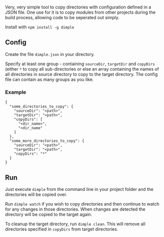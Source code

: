 Very, very simple tool to copy directories with configuration defined in a JSON file. One use for it is to copy modules from other projects during the build process, allowing code to be seperated out simply. 

Install with `npm install -g dimple`

## Config
Create the file `dimple.json` in your directory.

Specify at least one group - containing `sourceDir`, `targetDir` and `copyDirs` (either `*` to copy all sub-directories or else an array containing the names of all directories in source directory to copy to the target directory. The config file can contain as many groups as you like.

### Example
```
{
  "some_directories_to_copy": {
    "sourceDir": "<path>",
    "targetDir": "<path>",
    "copyDirs": [
      "<dir_name>",
      "<dir_name"
    ]
  },
  "some_more_directories_to_copy": {
    "sourceDir": "<path>",
    "targetDir": "<path>",
    "copyDirs": "*"
  }
}
```

## Run
Just execute `dimple` from the command line in your project folder and the directories will be copied over.

Run `dimple watch` if you wish to copy directories and then continue to watch for any changes in those directories. When changes are detected the directory will be copied to the target again.

To cleanup the target directory, run `dimple clean`. This will remove all directories specified in `copyDirs` from target directories.
